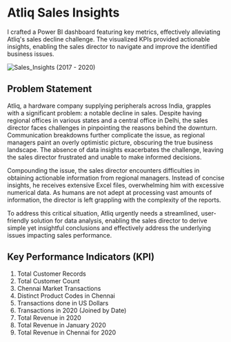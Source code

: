 # Atliq Sales Insights

I crafted a Power BI dashboard featuring key metrics, effectively alleviating Atliq's sales decline challenge. The visualized KPIs provided actionable insights, enabling the sales director to navigate and improve the identified business issues.

![Sales_Insights (2017 - 2020)](https://github.com/AashishhSharmaa/Atliq_Sales_Insights/assets/152653168/7c846368-8f46-44ab-8d07-c189dffb7275)

## Problem Statement 

Atliq, a hardware company supplying peripherals across India, grapples with a significant problem: a notable decline in sales. Despite having regional offices in various states and a central office in Delhi, the sales director faces challenges in pinpointing the reasons behind the downturn. Communication breakdowns further complicate the issue, as regional managers paint an overly optimistic picture, obscuring the true business landscape. The absence of data insights exacerbates the challenge, leaving the sales director frustrated and unable to make informed decisions.

Compounding the issue, the sales director encounters difficulties in obtaining actionable information from regional managers. Instead of concise insights, he receives extensive Excel files, overwhelming him with excessive numerical data. As humans are not adept at processing vast amounts of information, the director is left grappling with the complexity of the reports. 

To address this critical situation, Atliq urgently needs a streamlined, user-friendly solution for data analysis, enabling the sales director to derive simple yet insightful conclusions and effectively address the underlying issues impacting sales performance.

## Key Performance Indicators (KPI)

1. Total Customer Records
2. Total Customer Count
3. Chennai Market Transactions
4. Distinct Product Codes in Chennai
5. Transactions done in US Dollars
6. Transactions in 2020 (Joined by Date)
7. Total Revenue in 2020
8. Total Revenue in January 2020
9. Total Revenue in Chennai for 2020
